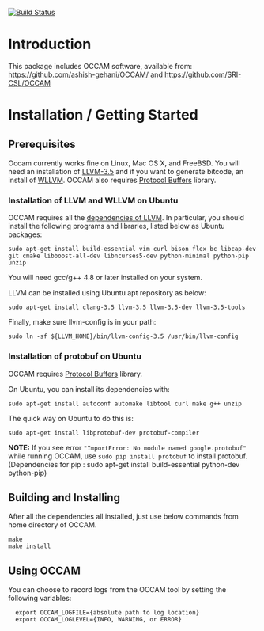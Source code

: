 [![Build Status](https://travis-ci.org/SRI-CSL/OCCAM.svg?branch=master)](https://travis-ci.org/SRI-CSL/OCCAM)


Introduction
============

This package includes OCCAM software, available from:
<https://github.com/ashish-gehani/OCCAM/> and <https://github.com/SRI-CSL/OCCAM>

Installation / Getting Started 
==============================

Prerequisites
-------------

Occam currently works fine on Linux, Mac OS X, and FreeBSD. You will
need an installation of [LLVM-3.5](http://llvm.org/docs/GettingStarted.html) and if you want to generate bitcode,
an install of [WLLVM](https://github.com/SRI-CSL/whole-program-llvm.git "Whole Program LLVM"). OCCAM also requires [Protocol Buffers](https://github.com/google/protobuf) library.

### Installation of LLVM and WLLVM on Ubuntu

OCCAM requires all the [dependencies of LLVM](http://llvm.org/docs/GettingStarted.html#requirements). In particular, you should install the following programs and libraries, listed below as Ubuntu packages:
```
sudo apt-get install build-essential vim curl bison flex bc libcap-dev git cmake libboost-all-dev libncurses5-dev python-minimal python-pip unzip 
```
You will need gcc/g++ 4.8 or later installed on your system.

LLVM can be installed using Ubuntu apt repository as below:
```
sudo apt-get install clang-3.5 llvm-3.5 llvm-3.5-dev llvm-3.5-tools  
```

Finally, make sure llvm-config is in your path:
```
sudo ln -sf ${LLVM_HOME}/bin/llvm-config-3.5 /usr/bin/llvm-config
```

### Installation of protobuf on Ubuntu


OCCAM requires [Protocol Buffers](https://github.com/google/protobuf) library. 

On Ubuntu, you can install its dependencies with:
```
sudo apt-get install autoconf automake libtool curl make g++ unzip
```
The quick way on Ubuntu to do this is:
```
sudo apt-get install libprotobuf-dev protobuf-compiler
```

**NOTE:** If you see error `"ImportError: No module named google.protobuf"` while running OCCAM, use `sudo pip install protobuf` to install protobuf. (Dependencies for pip : sudo apt-get install build-essential python-dev python-pip)

Building and Installing
-----------------------
After all the dependencies all installed, just use below commands from home directory of OCCAM.
```
make
make install
```

Using OCCAM
-----------

You can choose to record logs from the OCCAM 
tool by setting the following variables:

```
  export OCCAM_LOGFILE={absolute path to log location}
  export OCCAM_LOGLEVEL={INFO, WARNING, or ERROR}
```
